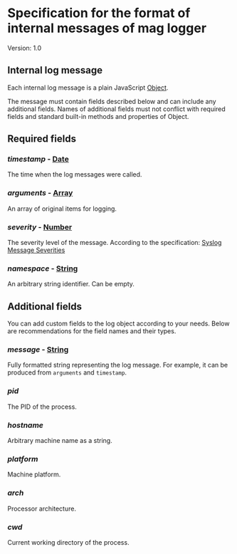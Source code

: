 # Specification for the format of internal messages of mag logger

Version: 1.0

## Internal log message

Each internal log message is a plain JavaScript [Object](https://developer.mozilla.org/en-US/docs/Web/JavaScript/Reference/Global_Objects/Object).

The message must contain fields described below and can include any additional fields. Names of additional fields must not conflict with required fields and standard built-in methods and properties of Object.

## Required fields

### *timestamp* - **[Date](https://developer.mozilla.org/en-US/docs/Web/JavaScript/Reference/Global_Objects/Date)**

The time when the log messages were called.

### *arguments* - **[Array](https://developer.mozilla.org/en-US/docs/Web/JavaScript/Reference/Global_Objects/Array)**

An array of original items for logging.

### *severity* - **[Number](https://developer.mozilla.org/en-US/docs/Web/JavaScript/Reference/Global_Objects/Number)**

The severity level of the message. According to the specification: [Syslog Message Severities](https://tools.ietf.org/html/rfc5424#page-11)

### *namespace* - **[String](https://developer.mozilla.org/en-US/docs/Web/JavaScript/Reference/Global_Objects/String)**

An arbitrary string identifier. Can be empty.

## Additional fields

You can add custom fields to the log object according to your needs. Below are recommendations for the field names and their types.

### *message* - **[String](https://developer.mozilla.org/en-US/docs/Web/JavaScript/Reference/Global_Objects/String)**

Fully formatted string representing the log message. For example, it can be produced from `arguments` and `timestamp`.

### *pid*

The PID of the process.

### *hostname*

Arbitrary machine name as a string.

### *platform*

Machine platform.

### *arch*

Processor architecture.

### *cwd*

Current working directory of the process.
